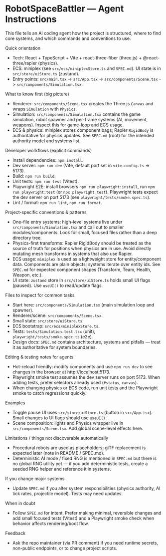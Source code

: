 <!-- Copilot / AI agent instructions for quickly being productive in this repo -->
# RobotSpaceBattler — Agent Instructions

This file tells an AI coding agent how the project is structured, where to find core systems, and which commands and conventions to use.

Quick orientation
- Tech: React + TypeScript + Vite + react-three-fiber (three.js) + @react-three/rapier (physics).
- ECS: miniplex (see `src/ecs/miniplexStore.ts` and `SPEC.md`). UI state is in `src/store/uiStore.ts` (zustand).
- Entry points: `src/main.tsx` -> `src/App.tsx` -> `src/components/Scene.tsx` -> `src/components/Simulation.tsx`.

What to know first (big picture)
- Renderer: `src/components/Scene.tsx` creates the Three.js `Canvas` and wraps `Simulation` with `Physics`.
- Simulation: `src/components/Simulation.tsx` contains the game simulation, robot spawner and per-frame systems (AI, movement, weapons). Inspect this for game-loop and ECS usage.
- ECS & physics: miniplex stores component bags; Rapier `RigidBody` is authoritative for physics updates. See `SPEC.md` (root) for the intended authority model and systems list.

Developer workflows (explicit commands)
- Install dependencies: `npm install`.
- Dev server: `npm run dev` (Vite, default port set in `vite.config.ts` => 5173).
- Build: `npm run build`.
- Unit tests: `npm run test` (Vitest).
- Playwright E2E: install browsers `npm run playwright:install`, run `npm run playwright:test` (or `npx playwright test`). Playwright tests expect the dev server on port 5173 (see `playwright/tests/smoke.spec.ts`).
- Lint / format: `npm run lint`, `npm run format`.

Project-specific conventions & patterns
- One-file entry systems: high-level systems live under `src/components/Simulation.tsx` and call out to smaller modules/components. Look for small, focused files rather than a deep directory tree.
- Physics-first transforms: Rapier RigidBody should be treated as the source of truth for positions when physics are in use. Avoid directly mutating mesh transforms in systems that also use Rapier.
- ECS usage: `miniplex` is used as a lightweight store for entity/component data. Components are plain objects; systems iterate over entity ids. See `SPEC.md` for expected component shapes (Transform, Team, Health, Weapon, etc.).
- UI state: `zustand` store in `src/store/uiStore.ts` holds small UI flags (paused). Use `useUI()` to read/update flags.

Files to inspect for common tasks
- Start here: `src/components/Simulation.tsx` (main simulation loop and spawner).
- Renderer/scene: `src/components/Scene.tsx`.
- Small state: `src/store/uiStore.ts`.
- ECS bootstrap: `src/ecs/miniplexStore.ts`.
- Tests: `tests/Simulation.test.tsx` (unit), `playwright/tests/smoke.spec.ts` (e2e).
- Design docs: `SPEC.md` contains architecture, systems and pitfalls — treat it as authoritative for system boundaries.

Editing & testing notes for agents
- Hot-reload friendly: modify components and use `npm run dev` to see changes in the browser at http://localhost:5173.
- Playwright smoke test assumes the dev server runs on port 5173. When adding tests, prefer selectors already used (`#status`, `canvas`).
- When changing physics or ECS code, run unit tests and the Playwright smoke to catch regressions quickly.

Examples
- Toggle pause UI uses `src/store/uiStore.ts` (button in `src/App.tsx`). Small changes to UI flags should use `useUI()`.
- Scene composition: lights and Physics wrapper live in `src/components/Scene.tsx`. Add global scene-level effects here.

Limitations / things not discoverable automatically
- Procedural robots are used as placeholders; glTF replacement is expected later (note in README / SPEC.md).
- Deterministic AI mode / fixed RNG is mentioned in `SPEC.md` but there is no global RNG utility yet — if you add deterministic tests, create a seeded RNG helper and reference it in systems.

If you change major systems
- Update `SPEC.md` if you alter system responsibilities (physics authority, AI tick rates, projectile model). Tests may need updates.

When in doubt
- Follow `SPEC.md` for intent. Prefer making minimal, reversible changes and add small focused tests (Vitest) and a Playwright smoke check when behavior affects rendering/boot flow.

Feedback
- Ask the repo maintainer (via PR comment) if you need runtime secrets, non-public endpoints, or to change project scripts.
